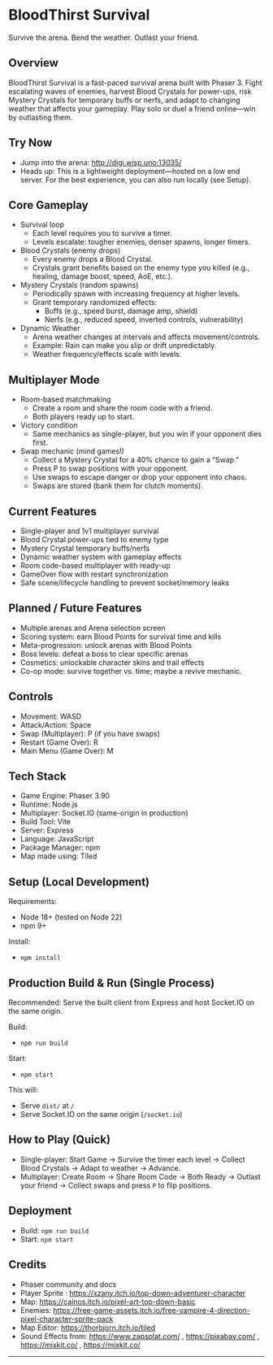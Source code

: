 # BloodThirst Survival

Survive the arena. Bend the weather. Outlast your friend.

## Overview

BloodThirst Survival is a fast-paced survival arena built with Phaser 3. Fight escalating waves of enemies, harvest Blood Crystals for power-ups, risk Mystery Crystals for temporary buffs or nerfs, and adapt to changing weather that affects your gameplay. Play solo or duel a friend online—win by outlasting them.

## Try Now

- Jump into the arena: http://digi.wisp.uno:13035/
- Heads up: This is a lightweight deployment—hosted on a low end server.  For the best experience, you can also run locally (see Setup).

## Core Gameplay

- Survival loop
    - Each level requires you to survive a timer.
    - Levels escalate: tougher enemies, denser spawns, longer timers.
- Blood Crystals (enemy drops)
    - Every enemy drops a Blood Crystal.
    - Crystals grant benefits based on the enemy type you killed (e.g., healing, damage boost, speed, AoE, etc.).
- Mystery Crystals (random spawns)
    - Periodically spawn with increasing frequency at higher levels.
    - Grant temporary randomized effects:
        - Buffs (e.g., speed burst, damage amp, shield)
        - Nerfs (e.g., reduced speed, inverted controls, vulnerability)
- Dynamic Weather
    - Arena weather changes at intervals and affects movement/controls.
    - Example: Rain can make you slip or drift unpredictably.
    - Weather frequency/effects scale with levels.


## Multiplayer Mode

- Room-based matchmaking
    - Create a room and share the room code with a friend.
    - Both players ready up to start.
- Victory condition
    - Same mechanics as single-player, but you win if your opponent dies first.
- Swap mechanic (mind games!)
    - Collect a Mystery Crystal for a 40% chance to gain a “Swap.”
    - Press P to swap positions with your opponent.
    - Use swaps to escape danger or drop your opponent into chaos.
    - Swaps are stored (bank them for clutch moments).


## Current Features

- Single-player and 1v1 multiplayer survival
- Blood Crystal power-ups tied to enemy type
- Mystery Crystal temporary buffs/nerfs
- Dynamic weather system with gameplay effects
- Room code-based multiplayer with ready-up
- GameOver flow with restart synchronization
- Safe scene/lifecycle handling to prevent socket/memory leaks


## Planned / Future Features

- Multiple arenas and Arena selection screen
- Scoring system: earn Blood Points for survival time and kills
- Meta-progression: unlock arenas with Blood Points
- Boss levels: defeat a boss to clear specific arenas
- Cosmetics: unlockable character skins and trail effects
- Co-op mode: survive together vs. time; maybe a revive mechanic.


## Controls

- Movement: WASD
- Attack/Action: Space
- Swap (Multiplayer): P (if you have swaps)
- Restart (Game Over): R
- Main Menu (Game Over): M


## Tech Stack

- Game Engine: Phaser 3.90 
- Runtime: Node.js
- Multiplayer: Socket.IO (same-origin in production)
- Build Tool: Vite
- Server: Express
- Language: JavaScript
- Package Manager: npm
- Map made using: Tiled


## Setup (Local Development)

Requirements:

- Node 18+ (tested on Node 22)
- npm 9+

Install:

- `npm install`


## Production Build \& Run (Single Process)

Recommended: Serve the built client from Express and host Socket.IO on the same origin.

Build:

- `npm run build`

Start:

- `npm start`

This will:

- Serve `dist/` at `/`
- Serve Socket.IO on the same origin (`/socket.io`)


## How to Play (Quick)

- Single-player: Start Game → Survive the timer each level → Collect Blood Crystals → Adapt to weather → Advance.
- Multiplayer: Create Room → Share Room Code → Both Ready → Outlast your friend → Collect swaps and press `P` to flip positions.


## Deployment

- Build: `npm run build`
- Start: `npm start`


## Credits

- Phaser community and docs
- Player Sprite : https://xzany.itch.io/top-down-adventurer-character
- Map: https://cainos.itch.io/pixel-art-top-down-basic
- Enemies: https://free-game-assets.itch.io/free-vampire-4-direction-pixel-character-sprite-pack
- Map Editor: https://thorbjorn.itch.io/tiled
- Sound Effects from: https://www.zapsplat.com/ , https://pixabay.com/ , https://mixkit.co/ , https://mixkit.co/ 


***


